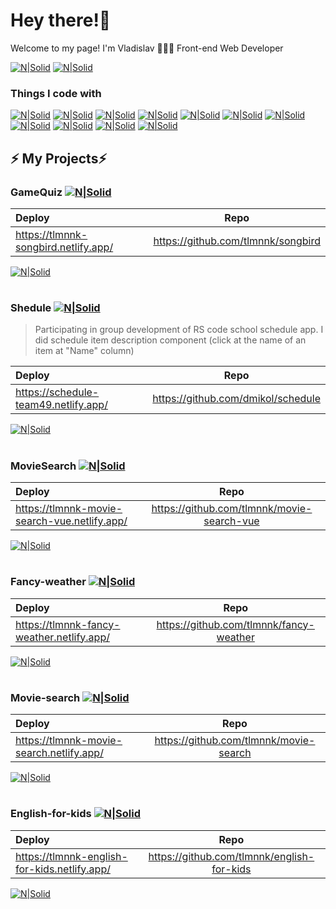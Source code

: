 # Hey there!🤗

Welcome to my page!
I'm Vladislav 👨🏻‍💻 Front-end Web Developer

[![N|Solid](https://img.shields.io/badge/-tolomanenko.v.a@gmail.com-c14438?style=flat&logo=Gmail&logoColor=white)](mailto:tolomanenko.v.a@gmail.com)
[![N|Solid](https://img.shields.io/badge/-@nextstopmars-0088CC?style=flat&logo=Telegram&logoColor=white)](https://t.me/nextstopmars)


### Things I code with

[![N|Solid](https://img.shields.io/badge/-React-45b8d8?style=flat-square&logo=react&logoColor=white)](#) [![N|Solid](https://img.shields.io/badge/-Vue.js-42B883?style=flat-square&logo=Vue.js&logoColor=white)](#) [![N|Solid](https://img.shields.io/badge/-Webpack-8DD6F9?style=flat-square&logo=webpack&logoColor=white)](#) [![N|Solid](https://img.shields.io/badge/-ESLint-4B32C3?style=flat-square&logo=ESLint&logoColor=white)]() [![N|Solid](https://img.shields.io/badge/-TypeScript-007ACC?style=flat-square&logo=typescript&logoColor=white)](#) [![N|Solid](https://img.shields.io/badge/-Redux-764ABC?style=flat-square&logo=redux&logoColor=white)](#) [![N|Solid](https://img.shields.io/badge/-Sass-CC6699?style=flat-square&logo=sass&logoColor=white)](#) [![N|Solid](https://img.shields.io/badge/-Git-F05032?style=flat-square&logo=git&logoColor=white)](#) [![N|Solid](https://img.shields.io/badge/-NPM-CB3837?style=flat-square&logo=npm&logoColor=white)](#) [![N|Solid](https://img.shields.io/badge/-MongoDB-13aa52?style=flat-square&logo=mongodb&logoColor=white)](#) [![N|Solid](https://img.shields.io/badge/-Nodejs-43853d?style=flat-square&logo=Node.js&logoColor=white)](#)


## ⚡️ My Projects⚡️

### GameQuiz  [![N|Solid](https://img.shields.io/badge/react%20-%2300D9FF.svg?&style=for-the-badge&logo=react&logoColor=white)](#)

| Deploy  | Repo  |
| :---------- |:-------------:|
| https://tlmnnk-songbird.netlify.app/    | https://github.com/tlmnnk/songbird |

[![N|Solid](https://github.com/tlmnnk/tlmnnk/blob/main/images/gamesongquiz.png)](https://tlmnnk-songbird.netlify.app)
#
### Shedule  [![N|Solid](https://img.shields.io/badge/react%20-%2300D9FF.svg?&style=for-the-badge&logo=react&logoColor=white)](#)
> Participating in group development of RS code school schedule app. I did schedule item description component (click at the name of an item at "Name" column)

| Deploy  | Repo  |
| :---------- |:-------------:|
| https://schedule-team49.netlify.app/    | https://github.com/dmikol/schedule |

[![N|Solid](https://github.com/tlmnnk/tlmnnk/blob/main/images/scheduleapp.png)](https://schedule-team49.netlify.app/ )
#
### MovieSearch  [![N|Solid](https://img.shields.io/badge/-Vue.js-42B883?style=flat-square&logo=Vue.js&logoColor=white)](#)

| Deploy  | Repo  |
| :---------- |:-------------:|
| https://tlmnnk-movie-search-vue.netlify.app/    | https://github.com/tlmnnk/movie-search-vue |

[![N|Solid](https://github.com/tlmnnk/tlmnnk/blob/main/images/imdb-top-vue.png)](https://tlmnnk-movie-search-vue.netlify.app)
#
### Fancy-weather  [![N|Solid](https://img.shields.io/badge/-JavaScript-black?style=plastic&logo=javascript)](#)

| Deploy  | Repo  |
| :---------- |:-------------:|
| https://tlmnnk-fancy-weather.netlify.app/    | https://github.com/tlmnnk/fancy-weather |

[![N|Solid](https://github.com/tlmnnk/tlmnnk/blob/main/images/fancy-weather.png)](https://tlmnnk-fancy-weather.netlify.app/)
#
### Movie-search  [![N|Solid](https://img.shields.io/badge/-JavaScript-black?style=plastic&logo=javascript)](#)

| Deploy  | Repo  |
| :---------- |:-------------:|
| https://tlmnnk-movie-search.netlify.app/    | https://github.com/tlmnnk/movie-search |

[![N|Solid](https://github.com/tlmnnk/tlmnnk/blob/main/images/C:\Users\vtoloman\Desktop\movie-search-js.png)](https://tlmnnk-movie-search.netlify.app/)
#
### English-for-kids [![N|Solid](https://img.shields.io/badge/-JavaScript-black?style=plastic&logo=javascript)](#)

| Deploy  | Repo  |
| :---------- |:-------------:|
| https://tlmnnk-english-for-kids.netlify.app/ | https://github.com/tlmnnk/english-for-kids |

[![N|Solid](https://github.com/tlmnnk/tlmnnk/blob/main/images/C:\Users\vtoloman\Desktop\movie-search-js.png)](https://tlmnnk-english-for-kids.netlify.app/)